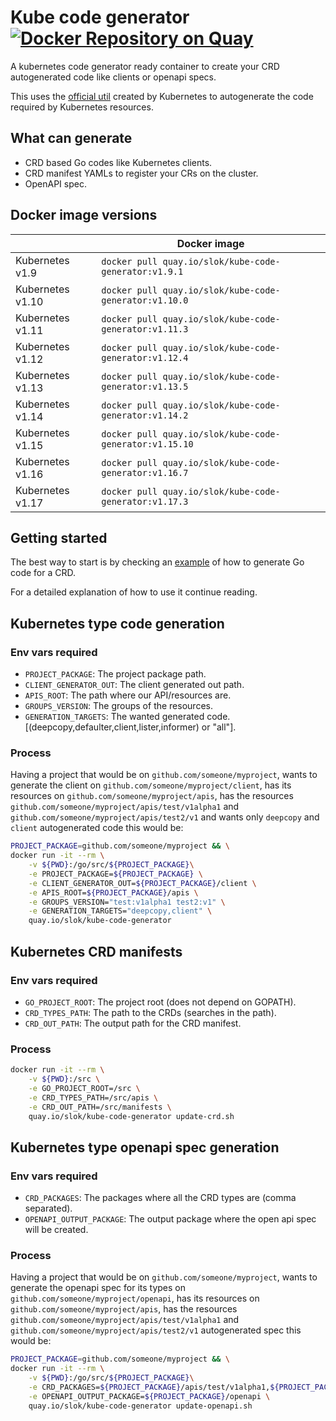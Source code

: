 # Kube code generator [![Docker Repository on Quay](https://quay.io/repository/slok/kube-code-generator/status "Docker Repository on Quay")](https://quay.io/repository/slok/kube-code-generator)

A kubernetes code generator ready container to create your CRD autogenerated code like clients or openapi specs.

This uses the [official util](https://github.com/kubernetes/code-generator) created by Kubernetes to autogenerate the code required by Kubernetes resources.

## What can generate

- CRD based Go codes like Kubernetes clients.
- CRD manifest YAMLs to register your CRs on the cluster.
- OpenAPI spec.

## Docker image versions

|                   | Docker image                                             |
| ----------------- | -------------------------------------------------------- |
| Kubernetes v1.9   | `docker pull quay.io/slok/kube-code-generator:v1.9.1`    |
| Kubernetes v1.10  | `docker pull quay.io/slok/kube-code-generator:v1.10.0`   |
| Kubernetes v1.11  | `docker pull quay.io/slok/kube-code-generator:v1.11.3`   |
| Kubernetes v1.12  | `docker pull quay.io/slok/kube-code-generator:v1.12.4`   |
| Kubernetes v1.13  | `docker pull quay.io/slok/kube-code-generator:v1.13.5`   |
| Kubernetes v1.14  | `docker pull quay.io/slok/kube-code-generator:v1.14.2`   |
| Kubernetes v1.15  | `docker pull quay.io/slok/kube-code-generator:v1.15.10`  |
| Kubernetes v1.16  | `docker pull quay.io/slok/kube-code-generator:v1.16.7`   |
| Kubernetes v1.17  | `docker pull quay.io/slok/kube-code-generator:v1.17.3`   |

## Getting started

The best way to start is by checking an [example](example/) of how
to generate Go code for a CRD.

For a detailed explanation of how to use it continue reading.

## Kubernetes type code generation

### Env vars required

- `PROJECT_PACKAGE`: The project package path.
- `CLIENT_GENERATOR_OUT`: The client generated out path.
- `APIS_ROOT`: The path where our API/resources are.
- `GROUPS_VERSION`: The groups of the resources.
- `GENERATION_TARGETS`: The wanted generated code. [(deepcopy,defaulter,client,lister,informer) or "all"].

### Process

Having a project that would be on `github.com/someone/myproject`, wants to generate the client on `github.com/someone/myproject/client`, has its resources on `github.com/someone/myproject/apis`, has the resources `github.com/someone/myproject/apis/test/v1alpha1` and `github.com/someone/myproject/apis/test2/v1` and wants only `deepcopy` and `client` autogenerated code this would be:

```bash
PROJECT_PACKAGE=github.com/someone/myproject && \
docker run -it --rm \
    -v ${PWD}:/go/src/${PROJECT_PACKAGE}\
    -e PROJECT_PACKAGE=${PROJECT_PACKAGE} \
    -e CLIENT_GENERATOR_OUT=${PROJECT_PACKAGE}/client \
    -e APIS_ROOT=${PROJECT_PACKAGE}/apis \
    -e GROUPS_VERSION="test:v1alpha1 test2:v1" \
    -e GENERATION_TARGETS="deepcopy,client" \
    quay.io/slok/kube-code-generator
```

## Kubernetes CRD manifests

### Env vars required

- `GO_PROJECT_ROOT`: The project root (does not depend on GOPATH).
- `CRD_TYPES_PATH`: The path to the CRDs (searches in the path).
- `CRD_OUT_PATH`: The output path for the CRD manifest.

### Process

```bash
docker run -it --rm \
    -v ${PWD}:/src \
    -e GO_PROJECT_ROOT=/src \
    -e CRD_TYPES_PATH=/src/apis \
    -e CRD_OUT_PATH=/src/manifests \
    quay.io/slok/kube-code-generator update-crd.sh
```

## Kubernetes type openapi spec generation

### Env vars required

- `CRD_PACKAGES`: The packages where all the CRD types are (comma separated).
- `OPENAPI_OUTPUT_PACKAGE`: The output package where the open api spec will be created.

### Process

Having a project that would be on `github.com/someone/myproject`, wants to generate the openapi spec for its types on `github.com/someone/myproject/openapi`, has its resources on `github.com/someone/myproject/apis`, has the resources `github.com/someone/myproject/apis/test/v1alpha1` and `github.com/someone/myproject/apis/test2/v1` autogenerated spec this would be:

```bash
PROJECT_PACKAGE=github.com/someone/myproject && \
docker run -it --rm \
    -v ${PWD}:/go/src/${PROJECT_PACKAGE}\
    -e CRD_PACKAGES=${PROJECT_PACKAGE}/apis/test/v1alpha1,${PROJECT_PACKAGE}/apis/test2/v1 \
    -e OPENAPI_OUTPUT_PACKAGE=${PROJECT_PACKAGE}/openapi \
    quay.io/slok/kube-code-generator update-openapi.sh
```
